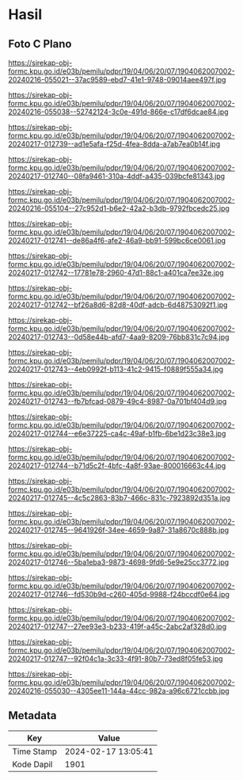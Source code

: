 # Hasil

## Foto C Plano

https://sirekap-obj-formc.kpu.go.id/e03b/pemilu/pdpr/19/04/06/20/07/1904062007002-20240216-055021--37ac9589-ebd7-41e1-9748-09014aee497f.jpg

https://sirekap-obj-formc.kpu.go.id/e03b/pemilu/pdpr/19/04/06/20/07/1904062007002-20240216-055038--52742124-3c0e-491d-866e-c17df6dcae84.jpg

https://sirekap-obj-formc.kpu.go.id/e03b/pemilu/pdpr/19/04/06/20/07/1904062007002-20240217-012739--ad1e5afa-f25d-4fea-8dda-a7ab7ea0b14f.jpg

https://sirekap-obj-formc.kpu.go.id/e03b/pemilu/pdpr/19/04/06/20/07/1904062007002-20240217-012740--08fa9461-310a-4ddf-a435-039bcfe81343.jpg

https://sirekap-obj-formc.kpu.go.id/e03b/pemilu/pdpr/19/04/06/20/07/1904062007002-20240216-055104--27c952d1-b6e2-42a2-b3db-9792fbcedc25.jpg

https://sirekap-obj-formc.kpu.go.id/e03b/pemilu/pdpr/19/04/06/20/07/1904062007002-20240217-012741--de86a4f6-afe2-46a9-bb91-599bc6ce0061.jpg

https://sirekap-obj-formc.kpu.go.id/e03b/pemilu/pdpr/19/04/06/20/07/1904062007002-20240217-012742--17781e78-2960-47d1-88c1-a401ca7ee32e.jpg

https://sirekap-obj-formc.kpu.go.id/e03b/pemilu/pdpr/19/04/06/20/07/1904062007002-20240217-012742--bf26a8d6-82d8-40df-adcb-6d48753092f1.jpg

https://sirekap-obj-formc.kpu.go.id/e03b/pemilu/pdpr/19/04/06/20/07/1904062007002-20240217-012743--0d58e44b-afd7-4aa9-8209-76bb831c7c94.jpg

https://sirekap-obj-formc.kpu.go.id/e03b/pemilu/pdpr/19/04/06/20/07/1904062007002-20240217-012743--4eb0992f-b113-41c2-9415-f0889f555a34.jpg

https://sirekap-obj-formc.kpu.go.id/e03b/pemilu/pdpr/19/04/06/20/07/1904062007002-20240217-012743--fb7bfcad-0879-49c4-8987-0a701bf404d9.jpg

https://sirekap-obj-formc.kpu.go.id/e03b/pemilu/pdpr/19/04/06/20/07/1904062007002-20240217-012744--e6e37225-ca4c-49af-b1fb-6be1d23c38e3.jpg

https://sirekap-obj-formc.kpu.go.id/e03b/pemilu/pdpr/19/04/06/20/07/1904062007002-20240217-012744--b71d5c2f-4bfc-4a8f-93ae-800016663c44.jpg

https://sirekap-obj-formc.kpu.go.id/e03b/pemilu/pdpr/19/04/06/20/07/1904062007002-20240217-012745--4c5c2863-83b7-466c-831c-7923892d351a.jpg

https://sirekap-obj-formc.kpu.go.id/e03b/pemilu/pdpr/19/04/06/20/07/1904062007002-20240217-012745--9641926f-34ee-4659-9a87-31a8670c888b.jpg

https://sirekap-obj-formc.kpu.go.id/e03b/pemilu/pdpr/19/04/06/20/07/1904062007002-20240217-012746--5ba1eba3-9873-4698-9fd6-5e9e25cc3772.jpg

https://sirekap-obj-formc.kpu.go.id/e03b/pemilu/pdpr/19/04/06/20/07/1904062007002-20240217-012746--fd530b9d-c260-405d-9988-f24bccdf0e64.jpg

https://sirekap-obj-formc.kpu.go.id/e03b/pemilu/pdpr/19/04/06/20/07/1904062007002-20240217-012747--27ee93e3-b233-419f-a45c-2abc2af328d0.jpg

https://sirekap-obj-formc.kpu.go.id/e03b/pemilu/pdpr/19/04/06/20/07/1904062007002-20240217-012747--92f04c1a-3c33-4f91-80b7-73ed8f05fe53.jpg

https://sirekap-obj-formc.kpu.go.id/e03b/pemilu/pdpr/19/04/06/20/07/1904062007002-20240216-055030--4305ee11-144a-44cc-982a-a96c6721ccbb.jpg


## Metadata

| Key        | Value               |
| ---------- | ------------------- |
| Time Stamp | 2024-02-17 13:05:41 |
| Kode Dapil | 1901                |




